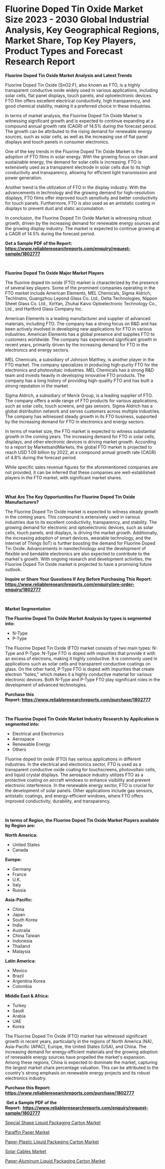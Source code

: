 <p><h1>Fluorine Doped Tin Oxide Market Size 2023 - 2030 Global Industrial Analysis, Key Geographical Regions, Market Share, Top Key Players, Product Types and Forecast Research Report</h1></p><p><strong>Fluorine Doped Tin Oxide Market Analysis and Latest Trends</strong></p>
<p><p>Fluorine Doped Tin Oxide (SnO2:F), also known as FTO, is a highly transparent conductive oxide widely used in various applications, including solar cells, flat panel displays, touch panels, and optoelectronic devices. FTO film offers excellent electrical conductivity, high transparency, and good chemical stability, making it a preferred choice in these industries.</p><p>In terms of market analysis, the Fluorine Doped Tin Oxide Market is witnessing significant growth and is expected to continue expanding at a compound annual growth rate (CAGR) of 14.5% during the forecast period. The growth can be attributed to the rising demand for renewable energy sources, such as solar cells, as well as the increasing use of flat panel displays and touch panels in consumer electronics.</p><p>One of the key trends in the Fluorine Doped Tin Oxide Market is the adoption of FTO films in solar energy. With the growing focus on clean and sustainable energy, the demand for solar cells is increasing. FTO is extensively used as a transparent electrode in solar cells due to its high conductivity and transparency, allowing for efficient light transmission and power generation.</p><p>Another trend is the utilization of FTO in the display industry. With the advancements in technology and the growing demand for high-resolution displays, FTO films offer improved touch sensitivity and better conductivity for touch panels. Furthermore, FTO is also used as an antistatic coating in displays to prevent dust and static accumulation.</p><p>In conclusion, the Fluorine Doped Tin Oxide Market is witnessing robust growth, driven by the increasing demand for renewable energy sources and the growing display industry. The market is expected to continue growing at a CAGR of 14.5% during the forecast period.</p></p>
<p><strong>Get a Sample PDF of the Report:&nbsp; <a href="https://www.reliableresearchreports.com/enquiry/request-sample/1802777">https://www.reliableresearchreports.com/enquiry/request-sample/1802777</a></strong></p>
<p>&nbsp;</p>
<p><strong>Fluorine Doped Tin Oxide Major Market Players</strong></p>
<p><p>The fluorine doped tin oxide (FTO) market is characterized by the presence of several key players. Some of the prominent companies operating in the FTO market include American Elements, MEL Chemicals, Sigma Aldrich, TechInstro, Guangzhou Lepond Glass Co. Ltd., Delta Technologies, Nippon Sheet Glass Co. Ltd., XinYan, Zhuhai Kaivo Optoelectronic Technology Co., Ltd., and Hartford Glass Company Inc.</p><p>American Elements is a leading manufacturer and supplier of advanced materials, including FTO. The company has a strong focus on R&D and has been actively involved in developing new applications for FTO in various industries. American Elements has a global presence and supplies FTO to customers worldwide. The company has experienced significant growth in recent years, primarily driven by the increasing demand for FTO in the electronics and energy sectors.</p><p>MEL Chemicals, a subsidiary of Johnson Matthey, is another player in the FTO market. The company specializes in producing high-purity FTO for the electronics and photovoltaic industries. MEL Chemicals has a strong R&D team and invests heavily in developing innovative FTO products. The company has a long history of providing high-quality FTO and has built a strong reputation in the market.</p><p>Sigma Aldrich, a subsidiary of Merck Group, is a leading supplier of FTO. The company offers a wide range of FTO products for various applications, such as solar cells, touch screens, and gas sensors. Sigma Aldrich has a global distribution network and serves customers across multiple industries. The company has witnessed steady growth in its FTO business, supported by the increasing demand for FTO in electronics and energy sectors.</p><p>In terms of market size, the FTO market is expected to witness substantial growth in the coming years. The increasing demand for FTO in solar cells, displays, and other electronic devices is driving market growth. According to a report by MarketsandMarkets, the global FTO market is projected to reach USD 1.09 billion by 2022, at a compound annual growth rate (CAGR) of 4.8% during the forecast period.</p><p>While specific sales revenue figures for the aforementioned companies are not provided, it can be inferred that these companies are well-established players in the FTO market, with significant market shares.</p></p>
<p>&nbsp;</p>
<p><strong>What Are The Key Opportunities For Fluorine Doped Tin Oxide Manufacturers?</strong></p>
<p><p>The Fluorine Doped Tin Oxide market is expected to witness steady growth in the coming years. This compound is extensively used in various industries due to its excellent conductivity, transparency, and stability. The growing demand for electronic and optoelectronic devices, such as solar cells, touch panels, and displays, is driving the market growth. Additionally, the increasing adoption of smart devices, wearable technology, and the Internet of Things (IoT) is further boosting the demand for Fluorine Doped Tin Oxide. Advancements in nanotechnology and the development of flexible and bendable electronics are also expected to contribute to the market's growth. With ongoing research and development activities, the Fluorine Doped Tin Oxide market is projected to have a promising future outlook.</p></p>
<p><strong>Inquire or Share Your Questions If Any Before Purchasing This Report: <a href="https://www.reliableresearchreports.com/enquiry/pre-order-enquiry/1802777">https://www.reliableresearchreports.com/enquiry/pre-order-enquiry/1802777</a></strong></p>
<p>&nbsp;</p>
<p><strong>Market Segmentation</strong></p>
<p><strong>The Fluorine Doped Tin Oxide Market Analysis by types is segmented into:</strong></p>
<p><ul><li>N-Type</li><li>P-Type</li></ul></p>
<p><p>The Fluorine Doped Tin Oxide (FTO) market consists of two main types: N-Type and P-Type. N-Type FTO is doped with impurities that provide it with an excess of electrons, making it highly conductive. It is commonly used in applications such as solar cells and transparent conductive coatings on glass. On the other hand, P-Type FTO is doped with impurities that create electron "holes," which makes it a highly conductive material for various electronic devices. Both N-Type and P-Type FTO play significant roles in the development of advanced technologies.</p></p>
<p><strong>Purchase this Report:&nbsp;<a href="https://www.reliableresearchreports.com/purchase/1802777">https://www.reliableresearchreports.com/purchase/1802777</a></strong></p>
<p>&nbsp;</p>
<p><strong>The Fluorine Doped Tin Oxide Market Industry Research by Application is segmented into:</strong></p>
<p><ul><li>Electrical and Electronics</li><li>Aerospace</li><li>Renewable Energy</li><li>Others</li></ul></p>
<p><p>Fluorine doped tin oxide (FTO) has various applications in different industries. In the electrical and electronics sector, FTO is used as a transparent conductive oxide coating for touchscreens, photovoltaic cells, and liquid crystal displays. The aerospace industry utilizes FTO as a protective coating on aircraft windows to enhance visibility and prevent electronic interference. In the renewable energy sector, FTO is crucial for the development of solar panels. Other applications include gas sensors, antistatic coatings, and energy-efficient windows, where FTO offers improved conductivity, durability, and transparency.</p></p>
<p>&nbsp;</p>
<p><strong>In terms of Region, the Fluorine Doped Tin Oxide Market Players available by Region are:</strong></p>
<p>
    <p> <strong> North America: </strong>
        <ul>
            <li>United States</li>
            <li>Canada</li>
        </ul>
        </p> 
    <p> <strong> Europe: </strong>
        <ul>
            <li>Germany</li>
            <li>France</li>
            <li>U.K.</li>
            <li>Italy</li>
            <li>Russia</li>
        </ul>
        </p> 
    <p> <strong> Asia-Pacific: </strong>
        <ul>
            <li>China</li>
            <li>Japan</li>
            <li>South Korea</li>
            <li>India</li>
            <li>Australia</li>
            <li>China Taiwan</li>
            <li>Indonesia</li>
            <li>Thailand</li>
            <li>Malaysia</li>
        </ul>
        </p> 
    <p> <strong> Latin America: </strong>
        <ul>
            <li>Mexico</li>
            <li>Brazil</li>
            <li>Argentina Korea</li>
            <li>Colombia</li>
        </ul>
        </p> 
    <p> <strong> Middle East & Africa: </strong>
        <ul>
            <li>Turkey</li>
            <li>Saudi</li>
            <li>Arabia</li>
            <li>UAE</li>
            <li>Korea</li>
        </ul>
    </p>
    </p>
<p><p>The Fluorine Doped Tin Oxide (FTO) market has witnessed significant growth in recent years, particularly in the regions of North America (NA), Asia-Pacific (APAC), Europe, the United States (USA), and China. The increasing demand for energy-efficient materials and the growing adoption of renewable energy sources have propelled the market's expansion. Among these regions, China is expected to dominate the market, capturing the largest market share percentage valuation. This can be attributed to the country's strong emphasis on renewable energy projects and its robust electronics industry.</p></p>
<p><strong>Purchase this Report: <a href="https://www.reliableresearchreports.com/purchase/1802777">https://www.reliableresearchreports.com/purchase/1802777</a></strong></p>
<p>&nbsp;<strong>Get a Sample PDF of the Report:&nbsp;&nbsp;<a href="https://www.reliableresearchreports.com/enquiry/request-sample/1802777">https://www.reliableresearchreports.com/enquiry/request-sample/1802777</a></strong></p>
<p><strong></strong></p>
<p><p><a href="https://medium.com/@candicekoss1946/special-shape-liquid-packaging-carton-market-trends-forecast-and-competitive-analysis-to-2030-772e1717d193">Special Shape Liquid Packaging Carton Market</a></p><p><a href="https://github.com/mahnoor2003/Market-Research-Report-List-1/blob/main/paraffin-paper-market.md">Paraffin Paper Market</a></p><p><a href="https://medium.com/@stefanokon1939/paper-plastic-liquid-packaging-carton-market-analysis-its-cagr-market-segmentation-and-global-7412b603dbcc">Paper-Plastic Liquid Packaging Carton Market</a></p><p><a href="https://github.com/abdelrhmankishk22/Market-Research-Report-List-1/blob/main/solar-cables-market.md">Solar Cables Market</a></p><p><a href="https://medium.com/@elenaglover2023/paper-aluminum-liquid-packaging-carton-market-the-key-to-successful-business-strategy-forecast-38a3338e50fc">Paper-Aluminum Liquid Packaging Carton Market</a></p></p>
